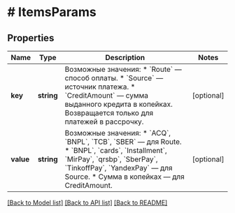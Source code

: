 # # ItemsParams

## Properties

Name | Type | Description | Notes
------------ | ------------- | ------------- | -------------
**key** | **string** | Возможные значения: * &#x60;Route&#x60; — способ оплаты. * &#x60;Source&#x60; — источник платежа. * &#x60;CreditAmount&#x60; — сумма выданного кредита в копейках. Возвращается только для платежей в рассрочку. | [optional]
**value** | **string** | Возможные значения: * &#x60;ACQ&#x60;, &#x60;BNPL&#x60;, &#x60;TCB&#x60;, &#x60;SBER&#x60; — для Route. * &#x60;BNPL&#x60;, &#x60;cards&#x60;, &#x60;Installment&#x60;, &#x60;MirPay&#x60;, &#x60;qrsbp&#x60;, &#x60;SberPay&#x60;, &#x60;TinkoffPay&#x60;, &#x60;YandexPay&#x60; — для Source. * Сумма в копейках — для CreditAmount. | [optional]

[[Back to Model list]](../../README.md#models) [[Back to API list]](../../README.md#endpoints) [[Back to README]](../../README.md)
